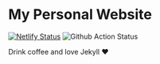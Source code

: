 # My Personal Website

[![Netlify Status](https://api.netlify.com/api/v1/badges/414f08af-8dd3-4ff3-9652-6e9a83bcdbc5/deploy-status)](https://app.netlify.com/sites/inspiring-lamport-55ba30/deploys) ![Github Action Status](https://github.com/hatamiarash7/MyWebSite/workflows/Jekyll%20site%20CI/badge.svg)

Drink coffee and love Jekyll ♥

